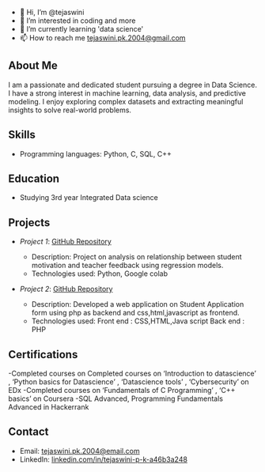 - 👋 Hi, I’m @tejaswini
- 👀 I’m interested in coding and more
- 🌱 I’m currently learning 'data science'
- 📫 How to reach me tejaswini.pk.2004@gmail.com

## About Me
I am a passionate and dedicated student pursuing a degree in Data Science. I have a strong interest in machine learning, data analysis, and predictive modeling. I enjoy exploring complex datasets and extracting meaningful insights to solve real-world problems.

## Skills
- Programming languages: Python, C, SQL, C++

## Education
- Studying 3rd year Integrated Data science

## Projects
- *Project 1*: [GitHub Repository](https://github.com/janesmith/project1)
  - Description: Project on analysis on relationship between student motivation and teacher feedback using regression models.
  - Technologies used: Python, Google colab

- *Project 2*: [GitHub Repository](https://github.com/janesmith/project2)
  - Description: Developed a web application on Student Application form using php as backend and css,html,javascript as frontend.
  - Technologies used: 
        Front end : CSS,HTML,Java script
        Back end : PHP

## Certifications
-Completed courses on Completed courses on ‘Introduction to datascience’ , ‘Python basics for Datascience’ , ‘Datascience tools’ , ‘Cybersecurity’ on EDx
-Completed courses on ‘Fundamentals of C Programming’ , ‘C++ basics’ on Coursera
-SQL Advanced, Programming Fundamentals Advanced in Hackerrank

## Contact
- Email: tejaswini.pk.2004@email.com
- LinkedIn: [linkedin.com/in/tejaswini-p-k-a46b3a248](https://www.linkedin.com/in/tejaswini-p-k-a46b3a248/)
